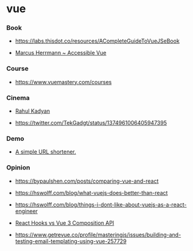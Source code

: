 vue
===

### Book

-   https://labs.thisdot.co/resources/ACompleteGuideToVueJSeBook

<!-- -->

-   [Marcus Herrmann ~ Accessible Vue](https://leanpub.com/accessible-vue/c/3LCDLHvsLRl3)

### Course

-   https://www.vuemastery.com/courses

### Cinema

-   [Rahul Kadyan](https://znck.me/speaks)

<!-- -->

-   https://twitter.com/TekGadgt/status/1374961006405947395

### Demo

-   [A simple URL shortener.](https://github.com/herbievine/swooosh)

### Opinion

-   https://bypaulshen.com/posts/comparing-vue-and-react

<!-- -->

-   https://hswolff.com/blog/what-vuejs-does-better-than-react

<!-- -->

-   https://hswolff.com/blog/things-i-dont-like-about-vuejs-as-a-react-engineer

<!-- -->

-   [React Hooks vs Vue 3 Composition API](https://academy.esveo.com/en/blog/Yr)

<!-- -->

-   https://www.getrevue.co/profile/masteringjs/issues/building-and-testing-email-templating-using-vue-257729
